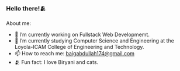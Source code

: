 ### Hello there!🫂

About me:

- 🔭 I’m currently working on Fullstack Web Developmemt.
- 🌱 I’m currently studying Computer Science and Engineering at the Loyola-ICAM College of Engineering and Technology. 
- 📫 How to reach me: baigabdullah174@gmail.com
- 🫂 Fun fact: I love Biryani and cats.
